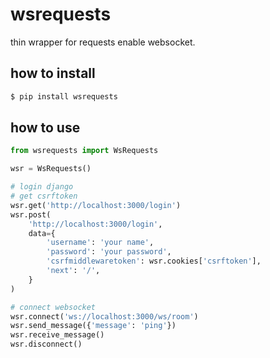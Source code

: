 # wsrequests

thin wrapper for requests enable websocket.


## how to install

```bash
$ pip install wsrequests
```

## how to use

```python
from wsrequests import WsRequests

wsr = WsRequests()

# login django
# get csrftoken
wsr.get('http://localhost:3000/login')
wsr.post(
    'http://localhost:3000/login',
    data={
        'username': 'your name',
        'password': 'your password',
        'csrfmiddlewaretoken': wsr.cookies['csrftoken'],
        'next': '/',
    }
)

# connect websocket
wsr.connect('ws://localhost:3000/ws/room')
wsr.send_message({'message': 'ping'})
wsr.receive_message()
wsr.disconnect()

```

